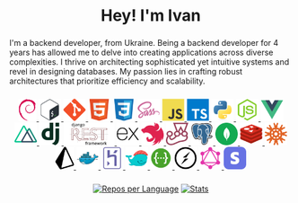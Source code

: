<h1 align="center">Hey! I'm Ivan </h1>

###
<div align="left">
<p> I'm a backend developer, from Ukraine. 
Being a backend developer for 4 years has allowed me to delve into creating applications across diverse complexities. 
I thrive on architecting sophisticated yet intuitive systems and revel in designing databases. 
My passion lies in crafting robust architectures that prioritize efficiency and scalability.
</p>
</div>

###

<div align="center">
  <a href="https://www.debian.org/" target="_blank">
    <img src="img/debian.png" height="40" alt="debian" />
  </a>
  <a href="https://www.gnu.org/software/bash/manual/bash.html" target="_blank">
    <img src="img/bash.svg" height="40" alt="bash"/> 
  </a>
  <a href="https://git-scm.com/" target="_blank">
    <img src="img/git.svg" height="40" alt="git" />
  </a>
  <a href="https://developer.mozilla.org/en-US/docs/Learn/HTML" target="_blank">
    <img src="img/html.svg" height="40" alt="html" /> 
  </a>
  <a href="https://developer.mozilla.org/en-US/docs/Learn/CSS" target="_blank">
    <img src="img/css.svg" height="40" alt="css" /> 
  </a>
  <a href="https://sass-lang.com/" target="_blank">
    <img src="img/sass.svg" height="40" alt="sass" /> 
  </a>
  <a href="https://developer.mozilla.org/en-US/docs/Learn/JavaScript" target="_blank">
    <img src="img/js.svg" height="40" alt="js" /> 
  </a>
  <a href="https://www.typescriptlang.org/" target="_blank">
    <img src="img/ts.svg" height="40" alt="ts" /> 
  </a>
  <a href="https://www.python.org/" target="_blank">
    <img src="img/python.svg" height="40" alt="python" /> 
  </a>
  <a href="https://nodejs.org/" target="_blank">
    <img src="img/node.svg" height="40" alt="nodejs" /> 
  </a>
  <a href="https://vuejs.org/" target="_blank">
    <img src="img/vue.svg" height="40" alt="vuejs" /> 
  </a>
  <a href="https://nuxt.com/" target="_blank">
    <img src="img/nuxt.svg" height="40" alt="nuxtjs" /> 
  </a>
  <a href="https://www.djangoproject.com/" target="_blank">
    <img src="img/django.svg" height="40" alt="django" /> 
  </a>
  <a href="https://www.django-rest-framework.org/" target="_blank">
    <img src="img/drf.png" height="40" alt="django rest framework"/>
  </a>
  <a href="https://expressjs.com/" target="_blank">
    <img src="img/express.svg" height="40" alt="express" /> 
  </a>
  <a href="https://nestjs.com/" target="_blank">
    <img src="img/nest.svg" height="40" alt="nestjs" /> 
  </a>
  <a href="https://jestjs.io/" target="_blank">
    <img src="img/jest.svg" height="40" alt="jest" /> 
  </a>
  <a href="https://www.postgresql.org/" target="_blank">
    <img src="img/pg.svg" height="40" alt="postgres" /> 
  </a>
  <a href="https://www.mongodb.com/" target="_blank">
    <img src="img/mongodb.svg" height="40" alt="mongodb" />
  </a>
  <a href="https://redis.io/" target="_blank">
    <img src="img/redis.svg" height="40" alt="redis" /> 
  </a>
  <a href="https://knexjs.org/" target="_blank">
    <img src="img/knex.png" height="40" alt="knex" /> 
  </a>
  <a href="https://www.prisma.io/" target="_blank">
    <img src="img/prisma.png" height="40" alt="prisma" />
  </a>
  <a href="https://www.docker.com/" target="_blank">
    <img src="img/docker.svg" height="40" alt="docker" /> 
  </a>
  <a href="https://www.heroku.com/" target="_blank">
    <img src="img/heroku.svg" height="40" alt="heroku" /> 
  </a>
  <a href="https://dokku.com/" target="_blank">
    <img src="img/dokku.png" height="40" alt="dokku" />
  </a>
  <a href="https://swagger.io/" target="_blank">
    <img src="img/swagger.png" height="40" alt="swagger" />
  </a>
  <a href="https://socket.io/" target="_blank">
    <img src="img/socketio.png" height="40" alt="websocket" />
  </a>
  <a href="https://graphql.org/" target="_blank">
    <img src="img/graphql.png" height="40" alt="graphql" />
  </a>
  <a href="https://stripe.com/" target="_blank">
    <img src="img/stripe.webp" height="40" alt="stripe" />
  </a>
</div>

###

<div align="center">

[![Repos per Language](http://github-profile-summary-cards.vercel.app/api/cards/repos-per-language?username=mebius01&theme=default)](http://github.com/mebius01) [![Stats](http://github-profile-summary-cards.vercel.app/api/cards/stats?username=mebius01&theme=default)](http://github.com/mebius01)
</div>
